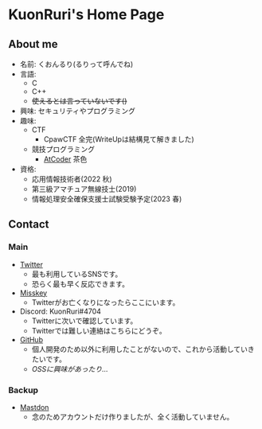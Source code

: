 # KuonRuri's Home Page  
## About me  

- 名前: くおんるり(るりって呼んでね)  
- 言語:  
  - C  
  - C++  
  - ~~使えるとは言っていないです()~~  
- 興味: セキュリティやプログラミング  
- 趣味:  
  - CTF  
    - CpawCTF 全完(WriteUpは結構見て解きました)  
  - 競技プログラミング  
    - [AtCoder](https://atcoder.jp/users/kuonruri) 茶色  
- 資格:  
  - 応用情報技術者(2022 秋)  
  - 第三級アマチュア無線技士(2019)  
  - 情報処理安全確保支援士試験受験予定(2023 春)  

## Contact  
### Main  

- [Twitter](https://twitter.com/KuonRuri)  
  - 最も利用しているSNSです。  
  - 恐らく最も早く反応できます。  
- [Misskey](https://misskey.io/@KuonRuri)  
  - Twitterがお亡くなりになったらここにいます。
- Discord: KuonRuri#4704  
  - Twitterに次いで確認しています。  
  - Twitterでは難しい連絡はこちらにどうぞ。  
- [GitHub](https://github.com/KuonRuri)   
  - 個人開発のため以外に利用したことがないので、これから活動していきたいです。  
  - _OSSに興味があったり..._  
  
### Backup  

- [Mastdon](https://mstdn.jp/web/@KuonRuri)  
  - 念のためアカウントだけ作りましたが、全く活動していません。
